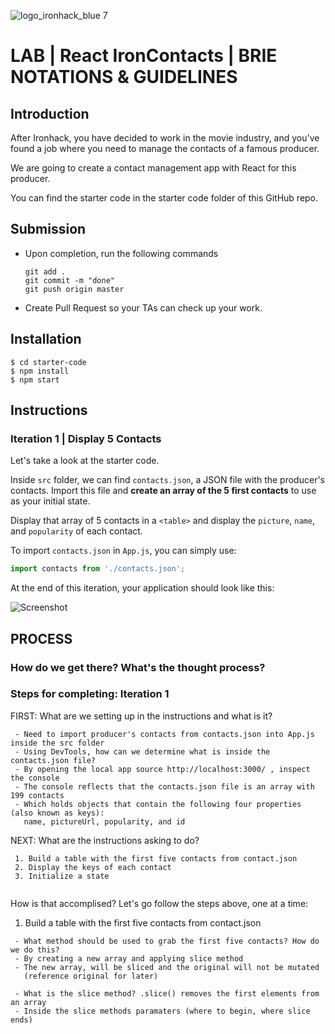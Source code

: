 ![logo_ironhack_blue 7](https://user-images.githubusercontent.com/23629340/40541063-a07a0a8a-601a-11e8-91b5-2f13e4e6b441.png)

# LAB | React IronContacts | BRIE NOTATIONS & GUIDELINES

## Introduction

After Ironhack, you have decided to work in the movie industry, and you've found a job where you need to manage the contacts of a famous producer.

We are going to create a contact management app with React for this producer.

You can find the starter code in the starter code folder of this GitHub repo.

## Submission

- Upon completion, run the following commands

  ```
  git add .
  git commit -m "done"
  git push origin master
  ```

- Create Pull Request so your TAs can check up your work.

## Installation

```
$ cd starter-code
$ npm install
$ npm start
```

## Instructions

### Iteration 1 | Display 5 Contacts

Let's take a look at the starter code.

Inside `src` folder, we can find `contacts.json`, a JSON file with the producer's contacts. Import this file and **create an array of the 5 first contacts** to use as your initial state.

Display that array of 5 contacts in a `<table>` and display the `picture`, `name`, and `popularity` of each contact.

To import `contacts.json` in `App.js`, you can simply use:

```js
import contacts from './contacts.json';
```

At the end of this iteration, your application should look like this:

![Screenshot](https://i.imgur.com/fPuwZXv.png)


## PROCESS
### How do we get there? What's the thought process?
### Steps for completing: Iteration 1

FIRST: What are we setting up in the instructions and what is it?

```
 - Need to import producer's contacts from contacts.json into App.js inside the src folder
 - Using DevTools, how can we determine what is inside the contacts.json file?
 - By opening the local app source http://localhost:3000/ , inspect the console
 - The console reflects that the contacts.json file is an array with 199 contacts
 - Which holds objects that contain the following four properties (also known as keys): 
   name, pictureUrl, popularity, and id

```

NEXT: What are the instructions asking to do? 

```
 1. Build a table with the first five contacts from contact.json 
 2. Display the keys of each contact
 3. Initialize a state
 
```

How is that accomplised? 
Let's go follow the steps above, one at a time:


1. Build a table with the first five contacts from contact.json 

```
 - What method should be used to grab the first five contacts? How do we do this?
 - By creating a new array and applying slice method
 - The new array, will be sliced and the original will not be mutated
   (reference original for later)
 
 - What is the slice method? .slice() removes the first elements from an array
 - Inside the slice methods paramaters (where to begin, where slice ends)
```


